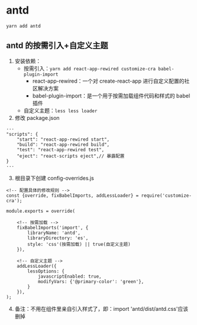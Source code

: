 # antd

`yarn add antd`

## antd 的按需引入+自定义主题

1. 安装依赖：
   - 按需引入：`yarn add react-app-rewired customize-cra babel-plugin-import`
     - react-app-rewired：一个对 create-react-app 进行自定义配置的社区解决方案
     - babel-plugin-import：是一个用于按需加载组件代码和样式的 babel 插件
   - 自定义主题：`less less loader`
2. 修改 package.json

```
···
"scripts": {
    "start": "react-app-rewired start",
    "build": "react-app-rewired build",
    "test": "react-app-rewired test",
    "eject": "react-scripts eject",// 暴露配置
}
···
```

3. 根目录下创建 config-overrides.js

```
<!-- 配置具体的修改规则 -->
const {override, fixBabelImports, addLessLoader} = require('customize-cra');

module.exports = override(

    <!-- 按需加载 -->
    fixBabelImports('import', {
        libraryName: 'antd',
        libraryDirectory: 'es',
        style: 'css'(按需加载) || true(自定义主题)
    }),

    <!-- 自定义主题 -->
    addLessLoader({
        lessOptions: {
            javascriptEnabled: true,
            modifyVars: {'@primary-color': 'green'},
        }
    }),
);
```

4. 备注：不用在组件里亲自引入样式了，即：import 'antd/dist/antd.css'应该删掉
